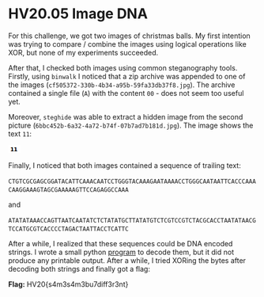 # HV20.05 Image DNA

For this challenge, we got two images of christmas balls. My first intention was trying to compare / combine the images using logical operations like XOR, but none of my experiments succeeded. 

After that, I checked both images using common steganography tools. Firstly, using `binwalk` I noticed that a zip archive was appended to one of the images (`cf505372-330b-4b34-a95b-59fa33db37f8.jpg`). The archive contained a single file (`A`) with the content `00` - does not seem too useful yet.

Moreover, `steghide` was able to extract a hidden image from the second picture (`6bbc452b-6a32-4a72-b74f-07b7ad7b181d.jpg`). The image shows the text `11`:

![Hidden image](./hidden.jpg)

Finally, I noticed that both images contained a sequence of trailing text:

`CTGTCGCGAGCGGATACATTCAAACAATCCTGGGTACAAAGAATAAAACCTGGGCAATAATTCACCCAAACAAGGAAAGTAGCGAAAAAGTTCCAGAGGCCAAA`

and 

`ATATATAAACCAGTTAATCAATATCTCTATATGCTTATATGTCTCGTCCGTCTACGCACCTAATATAACGTCCATGCGTCACCCCTAGACTAATTACCTCATTC`

After a while, I realized that these sequences could be DNA encoded strings. I wrote a small python [program](./dna.py) to decode them, but it did not produce any printable output. After a while, I tried XORing the bytes after decoding both strings and finally got a flag:

**Flag:** HV20{s4m3s4m3bu7diff3r3nt}
